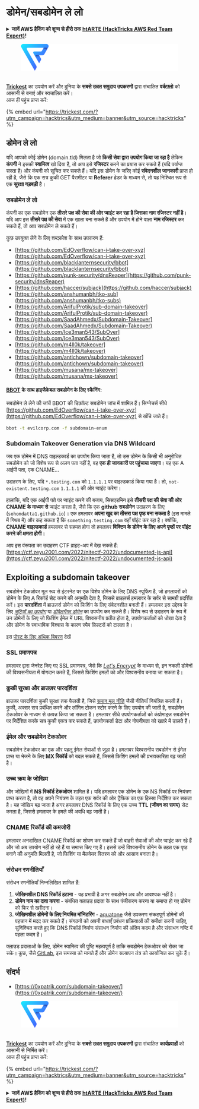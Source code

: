 # डोमेन/सबडोमेन ले लो

<details>

<summary><strong>जानें AWS हैकिंग को शून्य से हीरो तक</strong> <a href="https://training.hacktricks.xyz/courses/arte"><strong>htARTE (HackTricks AWS Red Team Expert)</strong></a><strong>!</strong></summary>

HackTricks का समर्थन करने के अन्य तरीके:

* यदि आप अपनी **कंपनी का विज्ञापन HackTricks में देखना चाहते हैं** या **HackTricks को PDF में डाउनलोड करना चाहते हैं** तो [**सब्सक्रिप्शन प्लान्स देखें**](https://github.com/sponsors/carlospolop)!
* [**आधिकारिक PEASS और HackTricks स्वैग**](https://peass.creator-spring.com) प्राप्त करें
* हमारे विशेष [**NFTs**](https://opensea.io/collection/the-peass-family) कलेक्शन, [**The PEASS Family**](https://opensea.io/collection/the-peass-family) खोजें
* **शामिल हों** 💬 [**डिस्कॉर्ड समूह**](https://discord.gg/hRep4RUj7f) या [**टेलीग्राम समूह**](https://t.me/peass) या हमें **ट्विटर** 🐦 [**@carlospolopm**](https://twitter.com/hacktricks_live)** पर फॉलो** करें।
* **अपने हैकिंग ट्रिक्स साझा करें, HackTricks** और [**HackTricks Cloud**](https://github.com/carlospolop/hacktricks-cloud) github repos में PRs सबमिट करके।

</details>

<figure><img src="../.gitbook/assets/image (3) (1) (1) (1) (1).png" alt=""><figcaption></figcaption></figure>

\
[**Trickest**](https://trickest.com/?utm\_campaign=hacktrics\&utm\_medium=banner\&utm\_source=hacktricks) का उपयोग करें और दुनिया के **सबसे उन्नत समुदाय उपकरणों** द्वारा संचालित **वर्कफ़्लो** को आसानी से बनाएं और स्वचालित करें।\
आज ही पहुंच प्राप्त करें:

{% embed url="https://trickest.com/?utm_campaign=hacktrics&utm_medium=banner&utm_source=hacktricks" %}

## डोमेन ले लो

यदि आपको कोई डोमेन (domain.tld) मिलता है जो **किसी सेवा द्वारा उपयोग किया जा रहा है** लेकिन **कंपनी** ने इसकी **स्वामित्व** खो दिया है, तो आप इसे **रजिस्टर** करने का प्रयास कर सकते हैं (यदि पर्याप्त सस्ता है) और कंपनी को सूचित कर सकते हैं। यदि इस डोमेन के जरिए कोई **संवेदनशील जानकारी** प्राप्त हो रही है, जैसे कि एक सत्र कुकी GET पैरामीटर या **Referer** हेडर के माध्यम से, तो यह निश्चित रूप से एक **सुरक्षा गड़बड़ी** है।

### सबडोमेन ले लो

कंपनी का एक सबडोमेन एक **तीसरे पक्ष की सेवा की ओर प्वाइंट कर रहा है जिसका नाम रजिस्टर नहीं है**। यदि आप इस **तीसरे पक्ष की सेवा** में एक खाता बना सकते हैं और उपयोग में होने वाला **नाम रजिस्टर** कर सकते हैं, तो आप सबडोमेन ले सकते हैं।

कुछ उपयुक्त लेने के लिए शब्दकोश के साथ उपकरण हैं:

* [https://github.com/EdOverflow/can-i-take-over-xyz](https://github.com/EdOverflow/can-i-take-over-xyz)
* [https://github.com/blacklanternsecurity/bbot](https://github.com/blacklanternsecurity/bbot)
* [https://github.com/punk-security/dnsReaper](https://github.com/punk-security/dnsReaper)
* [https://github.com/haccer/subjack](https://github.com/haccer/subjack)
* [https://github.com/anshumanbh/tko-sub](https://github.com/anshumanbh/tko-subs)
* [https://github.com/ArifulProtik/sub-domain-takeover](https://github.com/ArifulProtik/sub-domain-takeover)
* [https://github.com/SaadAhmedx/Subdomain-Takeover](https://github.com/SaadAhmedx/Subdomain-Takeover)
* [https://github.com/Ice3man543/SubOver](https://github.com/Ice3man543/SubOver)
* [https://github.com/m4ll0k/takeover](https://github.com/m4ll0k/takeover)
* [https://github.com/antichown/subdomain-takeover](https://github.com/antichown/subdomain-takeover)
* [https://github.com/musana/mx-takeover](https://github.com/musana/mx-takeover)

#### [BBOT](https://github.com/blacklanternsecurity/bbot) के साथ हाइजैकेबल सबडोमेन के लिए स्कैनिंग:

सबडोमेन ले लेने की जांचें BBOT की डिफ़ॉल्ट सबडोमेन जांच में शामिल हैं। सिग्नेचर्स सीधे [https://github.com/EdOverflow/can-i-take-over-xyz](https://github.com/EdOverflow/can-i-take-over-xyz) से खींचे जाते हैं।
```bash
bbot -t evilcorp.com -f subdomain-enum
```
### Subdomain Takeover Generation via DNS Wildcard

जब एक डोमेन में DNS वाइल्डकार्ड का उपयोग किया जाता है, तो उस डोमेन के किसी भी अनुरोधित सबडोमेन को जो विशेष रूप से अलग पता नहीं है, वह **एक ही जानकारी पर पहुंचाया जाएगा**। यह एक A आईपी पता, एक CNAME...

उदाहरण के लिए, यदि `*.testing.com` को `1.1.1.1` पर वाइल्डकार्ड किया गया है। तो, `not-existent.testing.com` `1.1.1.1` की ओर प्वाइंट करेगा।

हालांकि, यदि एक आईपी पते पर प्वाइंट करने की बजाय, सिसएडमिन इसे **तीसरी पक्ष की सेवा की ओर CNAME के माध्यम से** प्वाइंट करता है, जैसे कि एक **github सबडोमेन** उदाहरण के लिए (`sohomdatta1.github.io`)। एक हमलावर **अपना खुद का तीसरा पक्ष पृष्ठ बना सकता है** (इस मामले में गिथब में) और कह सकता है कि `something.testing.com` वहाँ पॉइंट कर रहा है। क्योंकि, **CNAME वाइल्डकार्ड** हमलावर से सहमत होगा तो हमलावर **विक्टिम के डोमेन के लिए अपने पृष्ठों पर पॉइंट करने की क्षमता होगी**।

आप इस वंरूपता का उदाहरण CTF व्राइट-अप में देख सकते हैं: [https://ctf.zeyu2001.com/2022/nitectf-2022/undocumented-js-api](https://ctf.zeyu2001.com/2022/nitectf-2022/undocumented-js-api)

## Exploiting a subdomain takeover

सबडोमेन टेकओवर मूल रूप से इंटरनेट पर एक विशेष डोमेन के लिए DNS स्पूफिंग है, जो हमलावरों को डोमेन के लिए A रिकॉर्ड सेट करने की अनुमति देता है, जिससे ब्राउज़र्स हमलावर के सर्वर से सामग्री प्रदर्शित करें। इस **पारदर्शिता** में ब्राउज़र्स डोमेन को फिशिंग के लिए संवेदनशील बनाती हैं। हमलावर इस उद्देश्य के लिए [_त्रुटियों का उपयोग_](https://en.wikipedia.org/wiki/Typosquatting) या [_डोपेलगेंगर डोमेन_](https://en.wikipedia.org/wiki/Doppelg%C3%A4nger) का उपयोग कर सकते हैं। विशेष रूप से उदाहरण के रूप में उन डोमेनों के लिए जो फिशिंग ईमेल में URL विश्वसनीय प्रतीत होता है, उपयोगकर्ताओं को धोखा देता है और डोमेन के स्वाभाविक विश्वास के कारण स्पैम फ़िल्टरों को टालता है।

इस [पोस्ट के लिए अधिक विवरण](https://0xpatrik.com/subdomain-takeover/) देखें

### **SSL प्रमाणपत्र**
हमलावर द्वारा जेनरेट किए गए SSL प्रमाणपत्र, जैसे कि [_Let's Encrypt_](https://letsencrypt.org/) के माध्यम से, इन नकली डोमेनों की विश्वसनीयता में योगदान करते हैं, जिससे फिशिंग हमलों को और विश्वसनीय बनाया जा सकता है।

### **कुकी सुरक्षा और ब्राउज़र पारदर्शिता**
ब्राउज़र पारदर्शिता कुकी सुरक्षा तक फैलती है, जिसे [समान मूल नीति](https://en.wikipedia.org/wiki/Same-origin_policy) जैसी नीतियाँ नियंत्रित करती हैं। कुकी, अक्सर सत्र प्रबंधित करने और लॉगिन टोकन स्टोर करने के लिए उपयोग की जाती है, सबडोमेन टेकओवर के माध्यम से उत्पन्न किया जा सकता है। हमलावर सीधे उपयोगकर्ताओं को कंप्रोमाइज़ सबडोमेन पर निर्देशित करके सत्र कुकी एकत्र कर सकते हैं, उपयोगकर्ता डेटा और गोपनीयता को खतरे में डालते हैं।

### **ईमेल और सबडोमेन टेकओवर**
सबडोमेन टेकओवर का एक और पहलू ईमेल सेवाओं से जुड़ा है। हमलावर विश्वसनीय सबडोमेन से ईमेल प्राप्त या भेजने के लिए **MX रिकॉर्ड** को बदल सकते हैं, जिससे फिशिंग हमलों की प्रभावकारिता बढ़ जाती है।

### **उच्च क्रम के जोखिम**
और जोखिमों में **NS रिकॉर्ड टेकओवर** शामिल है। यदि हमलावर एक डोमेन के एक NS रिकॉर्ड पर नियंत्रण प्राप्त करता है, तो वह अपने नियंत्रण के तहत एक सर्वर की ओर ट्रैफिक का एक हिस्सा निर्देशित कर सकता है। यह जोखिम बढ़ जाता है अगर हमलावर DNS रिकॉर्ड के लिए एक उच्च **TTL (जीवन का समय)** सेट करता है, जिससे हमलावर के हमले की अवधि बढ़ जाती है।

### CNAME रिकॉर्ड की कमजोरी
हमलावर अनदाखिल CNAME रिकॉर्ड का शोषण कर सकते हैं जो बाहरी सेवाओं की ओर प्वाइंट कर रहे हैं और जो अब उपयोग नहीं हो रहे हैं या समाप्त किए गए हैं। इससे उन्हें विश्वसनीय डोमेन के तहत एक पृष्ठ बनाने की अनुमति मिलती है, जो फिशिंग या मैलवेयर वितरण को और आसान बनाता है।

### **संरोधन रणनीतियाँ**
संरोधन रणनीतियाँ निम्नलिखित शामिल हैं:
1. **जोखिमशील DNS रिकॉर्ड हटाना** - यह प्रभावी है अगर सबडोमेन अब और आवश्यक नहीं है।
2. **डोमेन नाम का दावा करना** - संबंधित क्लाउड प्रदाता के साथ पंजीकरण करना या समाप्त हो गए डोमेन को फिर से खरीदना।
3. **जोखिमशील डोमेनों के लिए नियमित मॉनिटरिंग** - [aquatone](https://github.com/michenriksen/aquatone) जैसे उपकरण संकटपूर्ण डोमेनों की पहचान में मदद कर सकते हैं। संगठनों को अपनी बाधाएँ प्रबंधन प्रक्रियाओं की समीक्षा करनी चाहिए, सुनिश्चित करते हुए कि DNS रिकॉर्ड निर्माण संसाधन निर्माण की अंतिम कदम है और संसाधन नष्टि में पहला कदम है।

क्लाउड प्रदाताओं के लिए, डोमेन स्वामित्व की पुष्टि महत्वपूर्ण है ताकि सबडोमेन टेकओवर को रोका जा सके। कुछ, जैसे [GitLab](https://about.gitlab.com/2018/02/05/gitlab-pages-custom-domain-validation/), इस समस्या को मानते हैं और डोमेन सत्यापन तंत्र को कार्यान्वित कर चुके हैं।

## संदर्भ
* [https://0xpatrik.com/subdomain-takeover/](https://0xpatrik.com/subdomain-takeover/)

<figure><img src="../.gitbook/assets/image (3) (1) (1) (1) (1).png" alt=""><figcaption></figcaption></figure>

\
[**Trickest**](https://trickest.com/?utm\_campaign=hacktrics\&utm\_medium=banner\&utm\_source=hacktricks) का उपयोग करें और दुनिया के **सबसे उन्नत समुदाय उपकरणों** द्वारा संचालित **कार्यप्रवाहों** को आसानी से निर्मित करें।\
आज ही पहुंच प्राप्त करें:

{% embed url="https://trickest.com/?utm_campaign=hacktrics&utm_medium=banner&utm_source=hacktricks" %}

<details>

<summary><strong>जानें AWS हैकिंग को शून्य से हीरो तक</strong> <a href="https://training.hacktricks.xyz/courses/arte"><strong>htARTE (HackTricks AWS Red Team Expert)</strong></a><strong>!</strong></summary>

HackTricks का समर्थन करने के अन्य तरीके:

* यदि आप अपनी कंपनी का विज्ञापन HackTricks में देखना चाहते हैं या **HackTricks को PDF में डाउनलोड** करना

